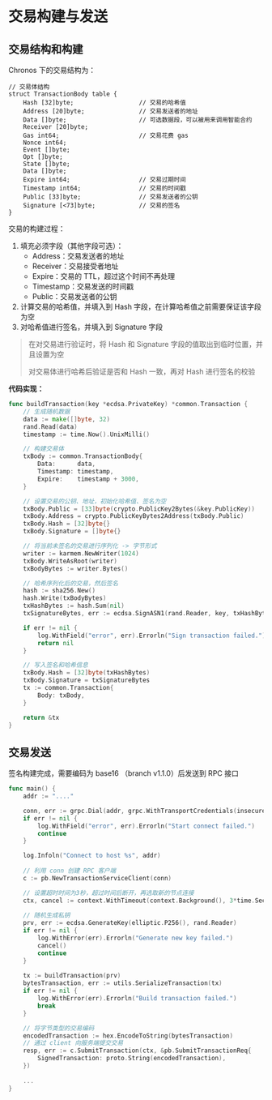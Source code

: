 # 交易构建与发送

## 交易结构和构建

Chronos 下的交易结构为：

```
// 交易体结构
struct TransactionBody table {
    Hash [32]byte;					// 交易的哈希值
    Address [20]byte;				// 交易发送者的地址
    Data []byte;					// 可选数据段，可以被用来调用智能合约
    Receiver [20]byte;
    Gas int64;						// 交易花费 gas
    Nonce int64;
    Event []byte;
    Opt []byte;
    State []byte;
    Data []byte;
    Expire int64;					// 交易过期时间
    Timestamp int64;				// 交易的时间戳
    Public [33]byte;				// 交易发送者的公钥
    Signature [<73]byte;			// 交易的签名
}
```

交易的构建过程：

1. 填充必须字段（其他字段可选）：
    * Address：交易发送者的地址
    * Receiver：交易接受者地址
    * Expire：交易的 TTL，超过这个时间不再处理
    * Timestamp：交易发送的时间戳
    * Public：交易发送者的公钥
2. 计算交易的哈希值，并填入到 Hash 字段，在计算哈希值之前需要保证该字段为空
3. 对哈希值进行签名，并填入到 Signature 字段

> 在对交易进行验证时，将 Hash 和 Signature 字段的值取出到临时位置，并且设置为空
>
> 对交易体进行哈希后验证是否和 Hash 一致，再对 Hash 进行签名的校验

**代码实现：**

```go
func buildTransaction(key *ecdsa.PrivateKey) *common.Transaction {
	// 生成随机数据
	data := make([]byte, 32)
	rand.Read(data)
	timestamp := time.Now().UnixMilli()

	// 构建交易体
	txBody := common.TransactionBody{
		Data:      data,
		Timestamp: timestamp,
		Expire:    timestamp + 3000,
	}

	// 设置交易的公钥、地址，初始化哈希值、签名为空
	txBody.Public = [33]byte(crypto.PublicKey2Bytes(&key.PublicKey))
	txBody.Address = crypto.PublicKeyBytes2Address(txBody.Public)
	txBody.Hash = [32]byte{}
	txBody.Signature = []byte{}

	// 将当前未签名的交易进行序列化 -> 字节形式
	writer := karmem.NewWriter(1024)
	txBody.WriteAsRoot(writer)
	txBodyBytes := writer.Bytes()

	// 哈希序列化后的交易，然后签名
	hash := sha256.New()
	hash.Write(txBodyBytes)
	txHashBytes := hash.Sum(nil)
	txSignatureBytes, err := ecdsa.SignASN1(rand.Reader, key, txHashBytes)

	if err != nil {
		log.WithField("error", err).Errorln("Sign transaction failed.")
		return nil
	}

	// 写入签名和哈希信息
	txBody.Hash = [32]byte(txHashBytes)
	txBody.Signature = txSignatureBytes
	tx := common.Transaction{
		Body: txBody,
	}

	return &tx
}
```

## 交易发送

签名构建完成，需要编码为 base16 （branch v1.1.0）后发送到 RPC 接口

```go
func main() {
    addr := "...."

	conn, err := grpc.Dial(addr, grpc.WithTransportCredentials(insecure.NewCredentials()))
    if err != nil {
        log.WithField("error", err).Errorln("Start connect failed.")
        continue
    }

    log.Infoln("Connect to host %s", addr)
    
    // 利用 conn 创建 RPC 客户端
    c := pb.NewTransactionServiceClient(conn)

    // 设置超时时间为3秒，超过时间后断开，再选取新的节点连接
    ctx, cancel := context.WithTimeout(context.Background(), 3*time.Second)
    
    // 随机生成私钥
    prv, err := ecdsa.GenerateKey(elliptic.P256(), rand.Reader)
    if err != nil {
        log.WithError(err).Errorln("Generate new key failed.")
        cancel()
        continue
    }
	
    tx := buildTransaction(prv)
    bytesTransaction, err := utils.SerializeTransaction(tx)
    if err != nil {
        log.WithError(err).Errorln("Build transaction failed.")
        break
    }

    // 将字节类型的交易编码
    encodedTransaction := hex.EncodeToString(bytesTransaction)
    // 通过 client 向服务端提交交易
    resp, err := c.SubmitTransaction(ctx, &pb.SubmitTransactionReq{
        SignedTransaction: proto.String(encodedTransaction),
    })
    
    ...
}
```


